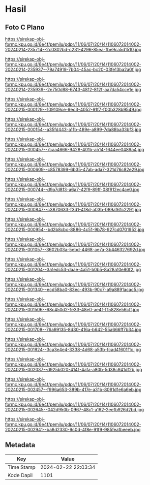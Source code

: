 # Hasil

## Foto C Plano

https://sirekap-obj-formc.kpu.go.id/6e4f/pemilu/pdpr/11/06/07/20/14/1106072014002-20240214-235714--2c0302bd-c231-4296-85ea-fbe9ca5d1510.jpg

https://sirekap-obj-formc.kpu.go.id/6e4f/pemilu/pdpr/11/06/07/20/14/1106072014002-20240214-235937--79a74919-7b04-45ac-bc20-03fe13ba2a0f.jpg

https://sirekap-obj-formc.kpu.go.id/6e4f/pemilu/pdpr/11/06/07/20/14/1106072014002-20240214-235939--2e750d88-6743-4812-812f-aa7da54cce1e.jpg

https://sirekap-obj-formc.kpu.go.id/6e4f/pemilu/pdpr/11/06/07/20/14/1106072014002-20240215-000129--109109ce-9ec3-4052-91f7-f00b328b9549.jpg

https://sirekap-obj-formc.kpu.go.id/6e4f/pemilu/pdpr/11/06/07/20/14/1106072014002-20240215-000154--a35fd443-a11b-489e-a899-7da88ba33bf3.jpg

https://sirekap-obj-formc.kpu.go.id/6e4f/pemilu/pdpr/11/06/07/20/14/1106072014002-20240215-000457--7caa4666-9428-401b-a514-1644ee0489a4.jpg

https://sirekap-obj-formc.kpu.go.id/6e4f/pemilu/pdpr/11/06/07/20/14/1106072014002-20240215-000609--c8578399-6b35-47ab-ada7-321d76c82e29.jpg

https://sirekap-obj-formc.kpu.go.id/6e4f/pemilu/pdpr/11/06/07/20/14/1106072014002-20240215-000744--d9a7d813-a6a7-42f9-89ff-08f912ec4ae0.jpg

https://sirekap-obj-formc.kpu.go.id/6e4f/pemilu/pdpr/11/06/07/20/14/1106072014002-20240215-000847--c3870633-f3d1-418d-a03b-089af61c2291.jpg

https://sirekap-obj-formc.kpu.go.id/6e4f/pemilu/pdpr/11/06/07/20/14/1106072014002-20240215-000954--bd2b8cbc-8886-4c51-9b78-927cd0701952.jpg

https://sirekap-obj-formc.kpu.go.id/6e4f/pemilu/pdpr/11/06/07/20/14/1106072014002-20240215-001057--3602b03a-5ebd-4468-ae7a-3b446327692d.jpg

https://sirekap-obj-formc.kpu.go.id/6e4f/pemilu/pdpr/11/06/07/20/14/1106072014002-20240215-001204--3a1edc53-daae-4a51-b0b5-8a28a10e80f2.jpg

https://sirekap-obj-formc.kpu.go.id/6e4f/pemilu/pdpr/11/06/07/20/14/1106072014002-20240215-001340--ecd58ba0-83ec-493b-90c7-a9a8891acac5.jpg

https://sirekap-obj-formc.kpu.go.id/6e4f/pemilu/pdpr/11/06/07/20/14/1106072014002-20240215-001506--68c450d2-1e33-48e0-ae4f-f15828e56cff.jpg

https://sirekap-obj-formc.kpu.go.id/6e4f/pemilu/pdpr/11/06/07/20/14/1106072014002-20240215-001708--76a99135-8d30-416a-b642-55a666ff7b34.jpg

https://sirekap-obj-formc.kpu.go.id/6e4f/pemilu/pdpr/11/06/07/20/14/1106072014002-20240215-001824--3ca3e4e4-3338-4d68-a53b-fcad41601f1c.jpg

https://sirekap-obj-formc.kpu.go.id/6e4f/pemilu/pdpr/11/06/07/20/14/1106072014002-20240215-002037--d925b020-4141-4afa-a80b-5d38c941df2b.jpg

https://sirekap-obj-formc.kpu.go.id/6e4f/pemilu/pdpr/11/06/07/20/14/1106072014002-20240215-002457--f996a653-389b-417e-a31b-8091d1e6a6eb.jpg

https://sirekap-obj-formc.kpu.go.id/6e4f/pemilu/pdpr/11/06/07/20/14/1106072014002-20240215-002645--042d950b-0967-48c1-a162-2eefb926d2bd.jpg

https://sirekap-obj-formc.kpu.go.id/6e4f/pemilu/pdpr/11/06/07/20/14/1106072014002-20240215-002941--ba8d2330-9c0d-4f8e-91f9-985fea1beeeb.jpg


## Metadata

| Key        | Value               |
| ---------- | ------------------- |
| Time Stamp | 2024-02-22 22:03:34 |
| Kode Dapil | 1101                |




